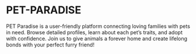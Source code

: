 # PET-PARADISE
PET Paradise is a user-friendly platform connecting loving families with pets in need. Browse detailed profiles, learn about each pet’s traits, and adopt with confidence. Join us to give animals a forever home and create lifelong bonds with your perfect furry friend!
